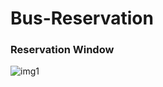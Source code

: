 # Bus-Reservation
### Reservation Window

![img1](https://user-images.githubusercontent.com/42384464/94348983-4cc77d00-005e-11eb-84a9-c07883a3884e.jpeg)


